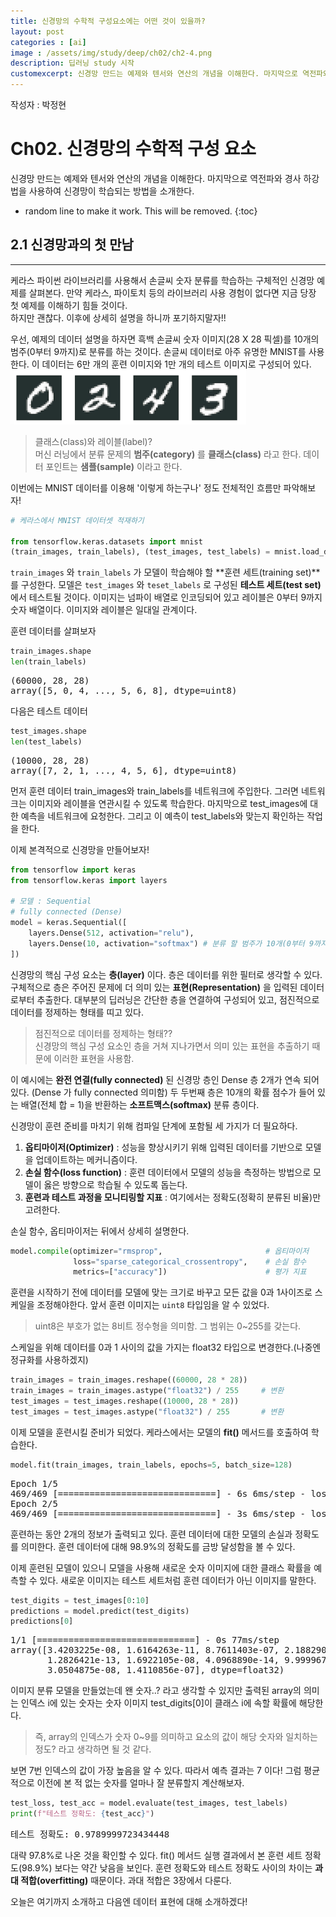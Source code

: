 ```yaml
---
title: 신경망의 수학적 구성요소에는 어떤 것이 있을까?
layout: post   
categories : [ai]
image : /assets/img/study/deep/ch02/ch2-4.png
description: 딥러닝 study 시작
customexcerpt: 신경망 만드는 예제와 텐서와 연산의 개념을 이해한다. 마지막으로 역전파와 경사 하강법을 사용하여 신경망이 학습되는 방법을 소개한다.
---
```



작성자 : 박정현

# Ch02. 신경망의 수학적 구성 요소

신경망 만드는 예제와 텐서와 연산의 개념을 이해한다. 마지막으로 역전파와 경사 하강법을 사용하여 신경망이 학습되는 방법을 소개한다.

* random line to make it work. This will be removed.
{:toc}

## 2.1 신경망과의 첫 만남
----

케라스 파이썬 라이브러리를 사용해서 손글씨 숫자 분류를 학습하는 구체적인 신경망 예제를 살펴본다. 만약 케라스, 파이토치 등의 라이브러리 사용 경험이 없다면 지금 당장 첫 예제를 이해하기 힘들 것이다.  
하지만 괜찮다. 이후에 상세히 설명을 하니까 포기하지말자!!

우선, 예제의 데이터 설명을 하자면 흑백 손글씨 숫자 이미지(28 X 28 픽셀)를 10개의 범주(0부터 9까지)로 분류를 하는 것이다. 손글씨 데이터로 아주 유명한 MNIST를 사용한다. 이 데이터는 6만 개의 훈련 이미지와 1만 개의 테스트 이미지로 구성되어 있다.  
![1](/assets/img/study/deep/ch02/ch1-1.png)  

> 클래스(class)와 레이블(label)?  
> 머신 러닝에서 분류 문제의 **범주(category)** 를 **클래스(class)** 라고 한다. 데이터 포인트는 **샘플(sample)** 이라고 한다.

이번에는 MNIST 데이터를 이용해 '이렇게 하는구나' 정도 전체적인 흐름만 파악해보자!  
~~~py
# 케라스에서 MNIST 데이터셋 적재하기

from tensorflow.keras.datasets import mnist
(train_images, train_labels), (test_images, test_labels) = mnist.load_data()

~~~

`train_images` 와 `train_labels` 가 모델이 학습해야 할 **훈련 세트(training set)**를 구성한다. 모델은 `test_images` 와 `teset_labels` 로 구성된 **테스트 세트(test set)** 에서 테스트될 것이다. 이미지는 넘파이 배열로 인코딩되어 있고 레이블은 0부터 9까지 숫자 배열이다. 이미지와 레이블은 일대일 관계이다.  

훈련 데이터를 살펴보자  
~~~py
train_images.shape
len(train_labels)
~~~
<pre>
(60000, 28, 28)
array([5, 0, 4, ..., 5, 6, 8], dtype=uint8)
</pre>

다음은 테스트 데이터  
~~~py
test_images.shape
len(test_labels)
~~~
<pre>
(10000, 28, 28)
array([7, 2, 1, ..., 4, 5, 6], dtype=uint8)
</pre>

먼저 훈련 데이터 train_images와 train_labels를 네트워크에 주입한다. 그러면 네트워크는 이미지와 레이블을 연관시킬 수 있도록 학습한다. 마지막으로 test_images에 대한 예측을 네트워크에 요청한다. 그리고 이 예측이 test_labels와 맞는지 확인하는 작업을 한다.

이제 본격적으로 신경망을 만들어보자!

~~~py
from tensorflow import keras
from tensorflow.keras import layers

# 모델 : Sequential 
# fully connected (Dense)
model = keras.Sequential([
    layers.Dense(512, activation="relu"), 
    layers.Dense(10, activation="softmax") # 분류 할 범주가 10개(0부터 9까지)라서 값이 10으로 들어감. 
])
~~~

신경망의 핵심 구성 요소는 **층(layer)** 이다. 층은 데이터를 위한 필터로 생각할 수 있다. 구체적으로 층은 주어진 문제에 더 의미 있는 **표현(Representation)** 을 입력된 데이터로부터 추출한다. 대부분의 딥러닝은 간단한 층을 연결하여 구성되어 있고, 점진적으로 데이터를 정제하는 형태를 띠고 있다.

> 점진적으로 데이터를 정제하는 형태??  
> 신경망의 핵심 구성 요소인 층을 거쳐 지나가면서 의미 있는 표현을 추출하기 때문에 이러한 표현을 사용함.

이 예시에는 **완전 연결(fully connected)** 된 신경망 층인 Dense 층 2개가 연속 되어 있다. (Dense 가 fully connected 의미함)  두 두번째 층은 10개의 확률 점수가 들어 있는 배열(전체 합 = 1)을 반환하는 **소프트맥스(softmax)** 분류 층이다.

신경망이 훈련 준비를 마치기 위해 컴파일 단계에 포함될 세 가지가 더 필요하다.
1. **옵티마이저(Optimizer)** : 성능을 향상시키기 위해 입력된 데이터를 기반으로 모델을 업데이트하는 메커니즘이다.
2. **손실 함수(loss function)** : 훈련 데이터에서 모델의 성능을 측정하는 방법으로 모델이 옳은 방향으로 학습될 수 있도록 돕는다.
3. **훈련과 테스트 과정을 모니티링할 지표** : 여기에서는 정확도(정확히 분류된 비율)만 고려한다.

손실 함수, 옵티마이저는 뒤에서 상세히 설명한다.

~~~py
model.compile(optimizer="rmsprop",                       # 옵티마이저
              loss="sparse_categorical_crossentropy",    # 손실 함수
              metrics=["accuracy"])                      # 평가 지표
~~~

훈련을 시작하기 전에 데이터를 모델에 맞는 크기로 바꾸고 모든 값을 0과 1사이즈로 스케일을 조정해야한다. 앞서 훈련 이미지는 `uint8` 타입임을 알 수 있었다. 

> uint8은 부호가 없는 8비트 정수형을 의미함. 그 범위는 0~255를 갖는다.

스케일을 위해 데이터를 0과 1 사이의 값을 가지는 float32 타입으로 변경한다.(나중엔 정규화를 사용하겠지) 

~~~py
train_images = train_images.reshape((60000, 28 * 28))
train_images = train_images.astype("float32") / 255     # 변환
test_images = test_images.reshape((10000, 28 * 28)) 
test_images = test_images.astype("float32") / 255       # 변환
~~~

이제 모델을 훈련시킬 준비가 되었다. 케라스에서는 모델의 **fit()** 메서드를 호출하여 학습한다.

~~~py
model.fit(train_images, train_labels, epochs=5, batch_size=128)
~~~
<pre>
Epoch 1/5
469/469 [==============================] - 6s 6ms/step - loss: 0.2588 - accuracy: 0.9247
Epoch 2/5
469/469 [==============================] - 3s 6ms/step - loss: 0.1034 - accuracy: 0.9697
</pre>

훈련하는 동안 2개의 정보가 출력되고 있다. 훈련 데이터에 대한 모델의 손실과 정확도를 의미한다. 훈련 데이터에 대해 98.9%의 정확도를 금방 달성함을 볼 수 있다.

이제 훈련된 모델이 있으니 모델을 사용해 새로운 숫자 이미지에 대한 클래스 확률을 예측할 수 있다. 새로운 이미지는 테스트 세트처럼 훈련 데이터가 아닌 이미지를 말한다.

~~~py
test_digits = test_images[0:10]
predictions = model.predict(test_digits)
predictions[0]
~~~
<pre>
1/1 [==============================] - 0s 77ms/step
array([3.4203225e-08, 1.6164263e-11, 8.7611403e-07, 2.1882904e-06,
       1.2826421e-13, 1.6922105e-08, 4.0968890e-14, 9.9999678e-01,
       3.0504875e-08, 1.4110856e-07], dtype=float32)
</pre>

이미지 분류 모델을 만들었는데 왠 숫자..? 라고 생각할 수 있지만 출력된 array의 의미는 인덱스 i에 있는 숫자는 숫자 이미지 test_digits[0]이 클래스 i에 속할 확률에 해당한다.

> 즉, array의 인덱스가 숫자 0~9를 의미하고 요소의 값이 해당 숫자와 일치하는 정도? 라고 생각하면 될 것 같다.

보면 7번 인덱스의 값이 가장 높음을 알 수 있다. 따라서 예측 결과는 7 이다! 그럼 평균적으로 이전에 본 적 없는 숫자를 얼마나 잘 분류할지 계산해보자. 

~~~py
test_loss, test_acc = model.evaluate(test_images, test_labels)
print(f"테스트 정확도: {test_acc}")
~~~
<pre>
테스트 정확도: 0.9789999723434448
</pre>

대략 97.8%로 나온 것을 확인할 수 있다. fit() 메서드 실행 결과에서 본 훈련 세트 정확도(98.9%) 보다는 약간 낮음을 보인다. 훈련 정확도와 테스트 정확도 사이의 차이는 **과대 적합(overfitting)** 때문이다. 과대 적합은 3장에서 다룬다.

오늘은 여기까지 소개하고 다음엔 데이터 표현에 대해 소개하겠다!